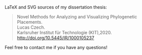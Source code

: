 LaTeX and SVG sources of my dissertation thesis:

> Novel Methods for Analyzing and Visualizing Phylogenetic Placements.</br>
> Lucas Czech.</br>
> Karlsruher Institut für Technologie (KIT),2020. http://doi.org/10.5445/IR/1000105237

Feel free to contact me if you have any questions!
